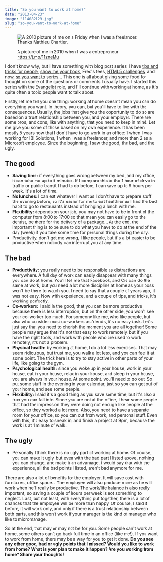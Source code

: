 ```yaml
---
title: "So you want to work at home?"
date: "2013-04-23"
image: "114082129.jpg"
slug: "so-you-want-to-work-at-home"
---
```


<figure>

![A 2010 picture of me on a Friday when I was a freelancer. Thanks Mathieu Chartier.](images/114082129.jpg)

<figcaption>

A picture of me in 2010 when I was a entrepreneur https://j.mp/11zneMu

</figcaption>

</figure>

I don't know why, but I have something with blog post series. I have [tips and tricks for people](https://fred.dev/tag/tips-and-tricks-for-people), [show me your book](https://fred.dev/tag/show-me-your-book/), Fred's tees, [HTML5 challenges](https://fred.dev/tag/html5-challenges), and now, [so you want to](https://fred.dev/tag/so-you-want-to/) series... This one is all about giving some food for thought on some of the questions or comments I usually have. I started this series with the [Evangelist role](http://fred.dev/so-you-want-to-be-an-evangelist/), and I'll continue with working at home, as it's quite often a topic people want to talk about.

Firstly, let me tell you one thing: working at home doesn't mean you can do everything you want. In theory, you can, but you'll have to live with the consequences. Usually, the jobs that give you the opportunity to do so are based on a trust relationship between you, and your employer. There are some pros, and cons, like with anything, that you need to keep in mind. Let me give you some of those based on my own experience. It has been mostly 5 years now that I don't have to go work in an office: 1 when I was working for IBI Solutions, 1 when I was a freelancer, and more than 2 as a Microsoft employee. Since the beginning, I saw the good, the bad, and the ugly.

## The good

- **Saving time:** if everything goes wrong between my bed, and my office, it can take me up to 5 minutes. If I compare this to the 1 hour of drive in traffic or public transit I had to do before, I can save up to 9 hours per week. It's a lot of time.
- **No lunches:** I can eat whatever I want as I don't have to prepare stuff the evening before, so it's easier for me to eat healthier as I had the bad habit to go to restaurants instead of bringing a lunch with me.
- **Flexibility:** depends on your job, you may not have to be in front of the computer from 8:00 to 17:00 so that mean you can easily go to the dentist, be there for the delivery of a package... At the end, the important thing is to be sure to do what you have to do at the end of the day (week) if you take some time for personal things during the day.
- Productivity: don't get me wrong, I like people, but it's a lot easier to be productive when nobody can interrupt you at any time.

## The bad

- **Productivity:** you really need to be responsible as distractions are everywhere. A full day of work can easily disappear with many things you can do at home. You'll tell me that Facebook, and Cie can do the same at work, but you need a lot more discipline at home as your boss won't be there to watch you. I need to say that a couple of years ago, it was not easy. Now with experience, and a couple of tips, and tricks, it's working perfectly.
- **Co-workers:** I said in the good, that you can be more productive because there is less interruption, but on the other side, you won't see your co-worker too much. For someone like me, who like people, but also who consider most co-workers as friends, it's no easy task. Let's just say that you need to cherish the moment you are all together! Some people may argue that it's not that easy to work remotely, but if you have the right tools, and work with people who are used to work remotely, it's not a problem.
- **Physical health:** by working at home, I do a lot less exercises. That may seem ridiculous, but trust me, you walk a lot less, and you can feel it at some point. The trick here is to try to stay active in other parts of your life, like going to the gym.
- **Psychological health:** since you woke up in your house, work in your house, eat in your house, relax in your house, and sleep in your house, you are always in your house. At some point, you'll need to go out. So put some stuff in the evening in your calendar, just so you can get out of your home, and see some people.
- **Flexibility:** I said it's a good thing as you save some time, but it's also a trap you can fall into. Since you are not at the office, I hear some people that had the impression they were doing not enough like people at the office, so they worked a lot more. Also, you need to have a separate room for your office, so you can cut from work, and personal stuff. Even with this, it's easy to sneak in, and finish a project at 9pm, because the work is at 1 minute of walk.

## The ugly

- Personally I think there is no ugly part of working at home. Of course, you can make it ugly, but even with the bad part I listed above, nothing you can change, and make it an advantage. I would say that with the experience, all the bad points I listed, aren't bad anymore for me.

There are also a lot of benefits for the employer. It will save cost with furnitures, office space... The employee will also produce more as he will work when he'll really be productive. The work/life balance is also really important, so saving a couple of hours per week is not something to neglect. Last, but not least, with everything put together, there is a lot of chances that the employee will be more than happy. Of course, I said it before, it will work only, and only if there is a trust relationship between both parts, and this won't work if your manager is the kind of manager who like to micromanage.

So at the end, that may or may not be for you. Some people can't work at home, some others can't go back full time in an office (like me!). If you want to work from home, there may be a way for you to get it done. **Do you see any other good, bad or ugly points that I missed? Would you like to work from home? What is your plan to make it happen? Are you working from home? Share your thoughts!**
